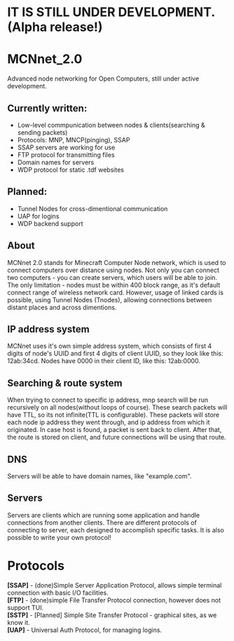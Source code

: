 # IT IS STILL UNDER DEVELOPMENT. (Alpha release!)
# MCNnet_2.0
Advanced node networking for Open Computers, still under active development.

## Currently written:
* Low-level commpunication between nodes & clients(searching & sending packets)
* Protocols: MNP, MNCP(pinging), SSAP
* SSAP servers are working for use
* FTP protocol for transmitting files
* Domain names for servers
* WDP protocol for static .tdf websites
## Planned:
* Tunnel Nodes for cross-dimentional communication
* UAP for logins
* WDP backend support

## About
MCNnet 2.0 stands for Minecraft Computer Node network, which is used to connect computers over distance using nodes. Not only you can connect two computers - you can create servers, which users will be able to join. The only limitation - nodes must be within 400 block range, as it's default connect range of wireless network card. However, usage of linked cards is possible, using Tunnel Nodes (Tnodes), allowing connections between distant places and across dimentions.
## IP address system
MCNnet uses it's own simple address system, which consists of first 4 digits of node's UUID and first 4 digits of client UUID, so they look like this: 12ab:34cd. Nodes have 0000 in their client ID, like this: 12ab:0000.
## Searching & route system
When trying to connect to specific ip address, mnp search will be run recursively on all nodes(without loops of course). These search packets will have TTL, so its not infinite(TTL is configurable). These packets will store each node ip address they went through, and ip address from which it originated. In case host is found, a packet is sent back to client. After that, the route is stored on client, and future connections will be using that route. 
## DNS
Servers will be able to have domain names, like "example.com". 
## Servers
Servers are clients which are running some application and handle connections from another clients. There are different protocols of connecting to server, each designed to accomplish specific tasks. It is also possible to write your own protocol!
# Protocols
**[SSAP]** - (done)Simple Server Application Protocol, allows simple terminal connection with basic I/O facilities.  
**[FTP]** - (done)simple File Transfer Protocol connection, however does not support TUI.  
**[SSTP]** - [Planned] Simple Site Transfer Protocol - graphical sites, as we know it.  
**[UAP]** - Universal Auth Protocol, for managing logins.
